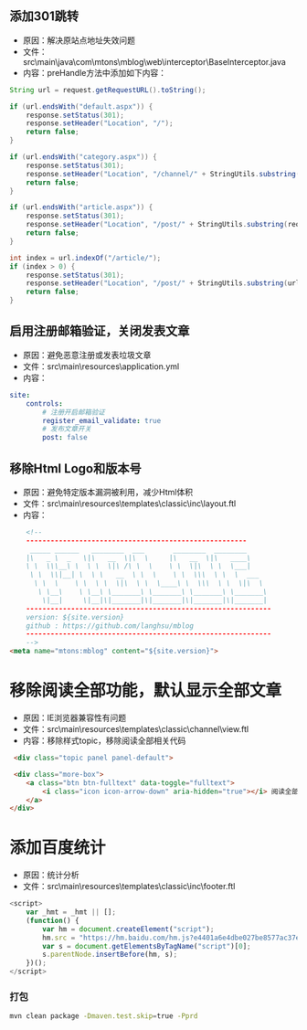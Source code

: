 ## 添加301跳转
* 原因：解决原站点地址失效问题
* 文件：src\main\java\com\mtons\mblog\web\interceptor\BaseInterceptor.java
* 内容：preHandle方法中添加如下内容：

```Java
String url = request.getRequestURL().toString();

if (url.endsWith("default.aspx")) {
    response.setStatus(301);
    response.setHeader("Location", "/");
    return false;
}

if (url.endsWith("category.aspx")) {
    response.setStatus(301);
    response.setHeader("Location", "/channel/" + StringUtils.substring(request.getQueryString(),3));
    return false;
}

if (url.endsWith("article.aspx")) {
    response.setStatus(301);
    response.setHeader("Location", "/post/" + StringUtils.substring(request.getQueryString(),3));
    return false;
}

int index = url.indexOf("/article/");
if (index > 0) {
    response.setStatus(301);
    response.setHeader("Location", "/post/" + StringUtils.substring(url, index + 9, url.indexOf("/", index + 9)));
    return false;
}
```

## 启用注册邮箱验证，关闭发表文章
* 原因：避免恶意注册或发表垃圾文章
* 文件：src\main\resources\application.yml
* 内容：
```yml
site:
    controls:
        # 注册开启邮箱验证
        register_email_validate: true
        # 发布文章开关
        post: false
```

## 移除Html Logo和版本号
* 原因：避免特定版本漏洞被利用，减少Html体积
* 文件：src\main\resources\templates\classic\inc\layout.ftl
* 内容：
```html
    <!--
    ------------------------------------------------------
     _____ ______   ________  ___       ________  ________
    |\   _ \  _   \|\   __  \|\  \     |\   __  \|\   ____\
    \ \  \\\__\ \  \ \  \|\ /\ \  \    \ \  \|\  \ \  \___|
     \ \  \\|__| \  \ \   __  \ \  \    \ \  \\\  \ \  \  ___
      \ \  \    \ \  \ \  \|\  \ \  \____\ \  \\\  \ \  \|\  \
       \ \__\    \ \__\ \_______\ \_______\ \_______\ \_______\
        \|__|     \|__|\|_______|\|_______|\|_______|\|_______|
    ------------------------------------------------------------
    version: ${site.version}
    github : https://github.com/langhsu/mblog
    ------------------------------------------------------------
    -->
<meta name="mtons:mblog" content="${site.version}">
```

# 移除阅读全部功能，默认显示全部文章
* 原因：IE浏览器兼容性有问题
* 文件：src\main\resources\templates\classic\channel\view.ftl
* 内容：移除样式topic，移除阅读全部相关代码
```html
 <div class="topic panel panel-default">

 <div class="more-box">
    <a class="btn btn-fulltext" data-toggle="fulltext">
        <i class="icon icon-arrow-down" aria-hidden="true"></i> 阅读全部
    </a>
</div>
```

# 添加百度统计
* 原因：统计分析
* 文件：src\main\resources\templates\classic\inc\footer.ftl
```javascript
<script>
    var _hmt = _hmt || [];
    (function() {
        var hm = document.createElement("script");
        hm.src = "https://hm.baidu.com/hm.js?e4401a6e4dbe027be8577ac37e621f89";
        var s = document.getElementsByTagName("script")[0];
        s.parentNode.insertBefore(hm, s);
    })();
</script>

```

### 打包
```bash
mvn clean package -Dmaven.test.skip=true -Pprd
```
